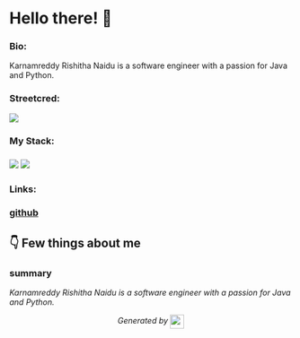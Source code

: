 
# Hello there! 👋


### Bio:

Karnamreddy Rishitha Naidu is a software engineer with a passion for Java and Python.
            

### Streetcred:

<a href="https://www.tublian.com/profile/RishithaNaidu?ss=true"><img src="https://rd3ps1doua.execute-api.us-east-1.amazonaws.com/dev/ft/profile/streetcred/badge/RishithaNaidu?type=without_score"></a>

### My Stack:

### <img src="https://rd3ps1doua.execute-api.us-east-1.amazonaws.com/dev/ft/profile/streetcred/github/tag/Java"/> <img src="https://rd3ps1doua.execute-api.us-east-1.amazonaws.com/dev/ft/profile/streetcred/github/tag/Python"/>

### 

### 

### Links:

### <a href="https://www.github.com/RishithaNaidu">github</a>

## 👇 Few things about me


<div>

            

### summary
*Karnamreddy Rishitha Naidu is a software engineer with a passion for Java and Python.*

            
</div>




<p align="center">
<i>Generated by <a href="https://www.tublian.com/"><img src="https://tublian-newsletter-assets.s3.amazonaws.com/just-logo.png" width="25" style="vertical-align: middle"/></i>
</p>
